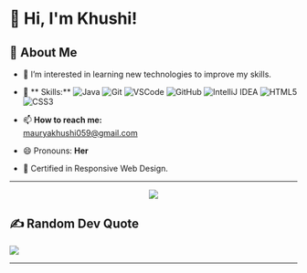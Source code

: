 # 👋 Hi, I'm Khushi!

## 🚀 About Me
- 👀 I’m interested in learning new technologies to improve my skills.

- 🌱 ** Skills:** 
  ![Java](https://img.shields.io/badge/Java-007396?style=for-the-badge&logo=java&logoColor=white)
  ![Git](https://img.shields.io/badge/Git-F05032?style=for-the-badge&logo=git&logoColor=white)
  ![VSCode](https://img.shields.io/badge/VSCode-007ACC?style=for-the-badge&logo=visual-studio-code&logoColor=white)
  ![GitHub](https://img.shields.io/badge/GitHub-181717?style=for-the-badge&logo=github&logoColor=white)
  ![IntelliJ IDEA](https://img.shields.io/badge/IntelliJ%20IDEA-000000?style=for-the-badge&logo=intellij-idea&logoColor=white)
  ![HTML5](https://img.shields.io/badge/HTML5-E34F26?style=for-the-badge&logo=html5&logoColor=white)
  ![CSS3](https://img.shields.io/badge/CSS3-1572B6?style=for-the-badge&logo=css3&logoColor=white)
- 📫 **How to reach me:**  
  [mauryakhushi059@gmail.com](mailto:mauryakhushi059@gmail.com)

- 😄 Pronouns: **Her**
- 📜 Certified in Responsive Web Design.


---

<p align="center">
  <img src="https://img.icons8.com/fluency/48/000000/quote-left.png"/>
</p>

## ✍️ Random Dev Quote
![](https://quotes-github-readme.vercel.app/api?type=horizontal&theme=dark)


---

